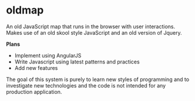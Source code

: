# oldmap

An old JavaScript map that runs in the browser with user interactions. 
Makes use of an old skool style JavaScript and an old version of Jquery.

**Plans** 

 - Implement using AngularJS
 - Write Javascript using latest patterns and practices
 - Add new features

The goal of this system is purely to learn new styles of programming and to investigate new technologies and the code is not intended for any production application.
